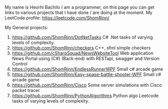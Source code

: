 My name is Heorhi Bachilo
I am a programmer, on this page you can get links to various projects that
I have done / are doing at the moment.
My LeetCode profile: 
https://leetcode.com/ShomRinn/

My General projects:
1. https://github.com/ShomRinn/DotNetTasks C# .Net tasks of varying levels of complexity.
2. https://github.com/ShomRinn/checkers C++, sfml simple checkers
3. https://github.com/cSharpSquad/NewsWebsiteTool Web application News Portal using (C#) (Back-end) with RESTapi, swagger and Version Control
4. https://github.com/ShomRinn/EndlessRunnerWPF Small c# arcade game
5. https://github.com/ShomRinn/Easy-spase-battle-shooter-WPF Small c# arcade game
6. https://github.com/ShomRinn/Cisco Some server simulations with Cisco packet tracer
7. https://github.com/ShomRinn/PythonAlgorithms Python algo Leetcode tasks of varying levels of complexity.
